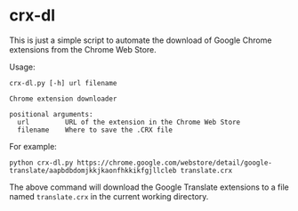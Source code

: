 crx-dl
======

This is just a simple script to automate the download of Google Chrome extensions from the Chrome Web Store.

Usage:

```
crx-dl.py [-h] url filename

Chrome extension downloader

positional arguments:
  url         URL of the extension in the Chrome Web Store
  filename    Where to save the .CRX file
```

For example:

```
python crx-dl.py https://chrome.google.com/webstore/detail/google-translate/aapbdbdomjkkjkaonfhkkikfgjllcleb translate.crx
```

The above command will download the Google Translate extensions to a file named `translate.crx` in the current working directory.
